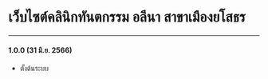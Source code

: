 # เว็บไซต์คลินิกทันตกรรม อลีนา สาขาเมืองยโสธร

------------
#### 1.0.0 (31 มิ.ย. 2566)
- ตั้งต้นระบบ